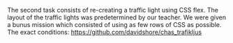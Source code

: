 The second task consists of re-creating a traffic light using CSS flex.
The layout of the traffic lights was predetermined by our teacher.
We were given a bunus mission which consisted of using as few rows of CSS as possible.
The exact conditions: https://github.com/davidshore/chas_trafikljus
